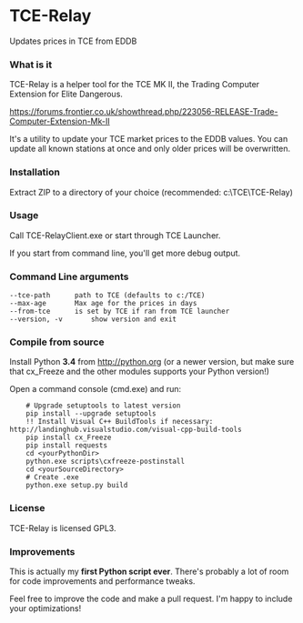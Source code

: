 # TCE-Relay
Updates prices in TCE from EDDB

### What is it
TCE-Relay is a helper tool for the TCE MK II, the Trading Computer Extension for Elite Dangerous.

https://forums.frontier.co.uk/showthread.php/223056-RELEASE-Trade-Computer-Extension-Mk-II

It's a utility to update your TCE market prices to the EDDB values.
You can update all known stations at once and only older prices will be overwritten.

### Installation
Extract ZIP to a directory of your choice (recommended: c:\TCE\TCE-Relay)

### Usage
Call TCE-RelayClient.exe or start through TCE Launcher.

If you start from command line, you'll get more debug output.

### Command Line arguments
```
--tce-path		path to TCE (defaults to c:/TCE)
--max-age		Max age for the prices in days
--from-tce		is set by TCE if ran from TCE launcher
--version, -v		show version and exit
```

### Compile from source
Install Python **3.4** from http://python.org (or a newer version, but make sure that cx_Freeze and the other modules supports your Python version!)

Open a command console (cmd.exe) and run:
```
	# Upgrade setuptools to latest version
	pip install --upgrade setuptools
	!! Install Visual C++ BuildTools if necessary: http://landinghub.visualstudio.com/visual-cpp-build-tools
	pip install cx_Freeze
	pip install requests
	cd <yourPythonDir>
	python.exe scripts\cxfreeze-postinstall
	cd <yourSourceDirectory>
	# Create .exe
	python.exe setup.py build
```

### License ###
TCE-Relay is licensed GPL3.

### Improvements ###
This is actually my **first Python script ever**. There's probably a lot of room for code improvements and performance tweaks.

Feel free to improve the code and make a pull request. I'm happy to include your optimizations!